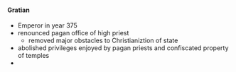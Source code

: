 #### Gratian
- Emperor in year 375
- renounced pagan office of high priest
	- removed major obstacles to Christianiztion of state
- abolished privileges enjoyed by pagan priests and confiscated property of temples
- 